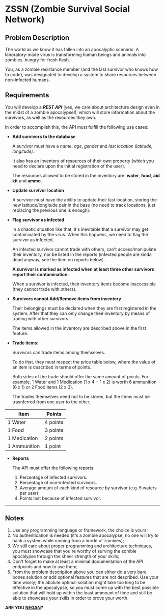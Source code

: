 # ZSSN (Zombie Survival Social Network)

## Problem Description

The world as we know it has fallen into an apocalyptic scenario. A laboratory-made virus is
transforming human beings and animals into zombies, hungry for fresh flesh.

You, as a zombie resistance member (and the last survivor who knows how to code), was designated to
develop a system to share resources between non-infected humans.

## Requirements

You will develop a ***REST API*** (yes, we care about architecture design even in the midst of a
zombie apocalypse!), which will store information about the survivors, as well as the resources they
own.

In order to accomplish this, the API must fulfill the following use cases:

- **Add survivors to the database**

  A survivor must have a *name*, *age*, *gender* and *last location (latitude, longitude)*.

  It also has an inventory of resources of their own property (which you need to declare upon the
  initial registration of the user).

  The resources allowed to be stored in the inventory are: **water**, **food**, **aid kit** and **ammo**.

- **Update survivor location**

  A survivor must have the ability to update their last location, storing the new latitude/longitude
  pair in the base (no need to track locations, just replacing the previous one is enough).

- **Flag survivor as infected**

  In a chaotic situation like that, it's inevitable that a survivor may get contaminated by the
  virus. When this happens, we need to flag the survivor as infected.

  An infected survivor cannot trade with others, can't access/manipulate their inventory, nor be
  listed in the reports (infected people are kinda dead anyway, see the item on reports below).

  **A survivor is marked as infected when at least three other survivors report their contamination.**

  When a survivor is infected, their inventory items become inaccessible (they cannot trade with
  others).

- **Survivors cannot Add/Remove items from inventory**

  Their belongings must be declared when they are first registered in the system. After that they
  can only change their inventory by means of trading with other survivors.

  The items allowed in the inventory are described above in the first feature.

- **Trade items**:

  Survivors can trade items among themselves.

  To do that, they must respect the price table below, where the value of an item is described in
  terms of points.

  Both sides of the trade should offer the same amount of points. For example, 1 Water and 1
  Medication (1 x 4 + 1 x 2) is worth 6 ammunition (6 x 1) or 2 Food items (2 x 3).

  The trades themselves need not to be stored, but the items must be trasnferred from one user to
  the other.

| Item         | Points   |
|--------------|----------|
| 1 Water      | 4 points |
| 1 Food       | 3 points |
| 1 Medication | 2 points |
| 1 Ammunition | 1 point  |

- **Reports**

  The API must offer the following reports:

    1. Percentage of infected survivors.
    1. Percentage of non-infected survivors.
    3. Average amount of each kind of resource by survivor (e.g. 5 waters per user)
    4. Points lost because of infected survivor.

---------------------------------------

## Notes

1. Use any programming language or framework, the choice is yours;
2. No authentication is needed (it's a zombie apocalypse, no one will try to hack a system while
   running from a horde of zombies);
3. We still care about proper programming and architecture techniques, you must showcase that you're
   worthy of surving the zombie apocalypse through the sheer strength of your skills;
4. Don't forget to make at least a minimal documentation of the API endpoints and how to use them;
5. From the problem description above you can either do a very bare bones solution or add optional
   features that are not described. Use your time wisely; the abolute optimal solution might take
   too long to be effective in the apocalypse, so you must come up with the best possible solution
   that will hold up within the least ammount of time and still be able to showcase your skills in
   order to prove your worth.

**ARE YOU [NEGAN](https://en.wikipedia.org/wiki/Negan)?**
